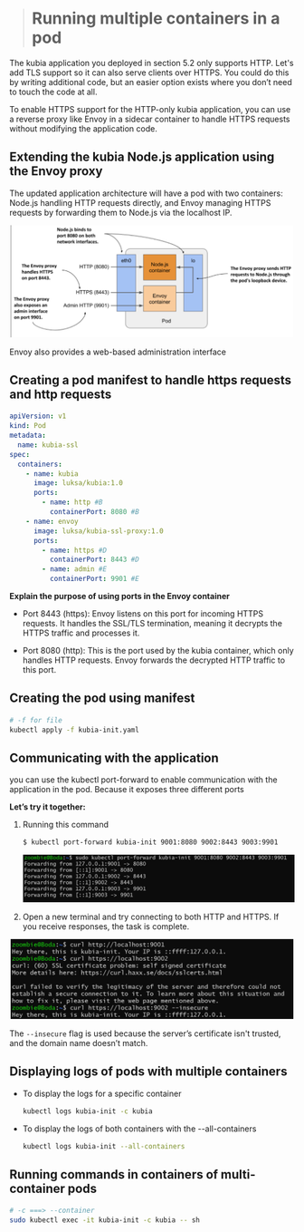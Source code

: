 > # Running multiple containers in a pod

The kubia application you deployed in section 5.2 only supports HTTP. Let's add TLS support so it can also serve clients over HTTPS. You could do this by writing additional code, but an easier option exists where you don’t need to touch the code at all.

To enable HTTPS support for the HTTP-only kubia application, you can use a reverse proxy like Envoy in a sidecar container to handle HTTPS requests without modifying the application code.

## Extending the kubia Node.js application using the Envoy proxy

The updated application architecture will have a pod with two containers: Node.js handling HTTP requests directly, and Envoy managing HTTPS requests by forwarding them to Node.js via the localhost IP.

<p align="center">
  <img src="./images/apply_https_in_node.js_application.png" alt="alt-text" width="500"/>
</p>

Envoy also provides a web-based administration interface

## Creating a pod manifest to handle https requests and http requests

```yaml
apiVersion: v1
kind: Pod
metadata:
  name: kubia-ssl
spec:
  containers:
    - name: kubia
      image: luksa/kubia:1.0
      ports:
        - name: http #B
          containerPort: 8080 #B
    - name: envoy
      image: luksa/kubia-ssl-proxy:1.0
      ports:
        - name: https #D
          containerPort: 8443 #D
        - name: admin #E
          containerPort: 9901 #E
```

**Explain the purpose of using ports in the Envoy container**

- Port 8443 (https): Envoy listens on this port for incoming HTTPS requests. It handles the SSL/TLS termination, meaning it decrypts the HTTPS traffic and processes it.

- Port 8080 (http): This is the port used by the kubia container, which only handles HTTP requests. Envoy forwards the decrypted HTTP traffic to this port.

## Creating the pod using manifest

```bash
# -f for file
kubectl apply -f kubia-init.yaml
```

## Communicating with the application

you can use the kubectl port-forward to enable communication with the application in the pod. Because it exposes three different ports

**Let’s try it together:**

1. Running this command
   ```bash
   $ kubectl port-forward kubia-init 9001:8080 9002:8443 9003:9901
   ```
    <p align="center">
    <img src="./images/result_for_port_forward.png" alt="alt-text" width="500"/>
    </p>
2. Open a new terminal and try connecting to both HTTP and HTTPS. If you receive responses, the task is complete.
<p align="center">
<img src="./images/output_for_connect_http_https.png" alt="alt-text"        width="500"/>
</p>

The `--insecure` flag is used because the server’s certificate isn't trusted, and the domain name doesn’t match.

## Displaying logs of pods with multiple containers

- To display the logs for a specific container
  ```bash
  kubectl logs kubia-init -c kubia
  ```
- To display the logs of both containers with the --all-containers

  ```bash
  kubectl logs kubia-init --all-containers
  ```

## Running commands in containers of multi-container pods

```bash
# -c ===> --container
sudo kubectl exec -it kubia-init -c kubia -- sh
```
